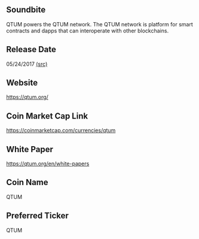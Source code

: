 ## Soundbite

QTUM powers the QTUM network. The QTUM network is platform for smart contracts and dapps that can interoperate with other blockchains. 

## Release Date

05/24/2017 [(src)](https://coinmarketcap.com/currencies/qtum)

## Website

https://qtum.org/

## Coin Market Cap Link

https://coinmarketcap.com/currencies/qtum

## White Paper

https://qtum.org/en/white-papers

## Coin Name

QTUM

## Preferred Ticker

QTUM

